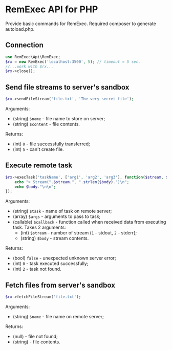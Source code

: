 # RemExec API for PHP
Provide basic commands for RemExec. Required composer to generate autoload.php.

## Connection
```php
use RemExec\Api\RemExec;
$rx = new RemExec('localhost:3500', 5); // timeout = 5 sec.
//...work with $rx...
$rx->close();
```

## Send file streams to server's sandbox
```php
$rx->sendFileStream('file.txt', 'The very secret file');
```
Arguments:
* (string) `$name` - file name to store on server;
* (string) `$content` - file contents.

Returns:
* (int) `0` - file successfully transferred;
* (int) `5` - can't create file.

## Execute remote task
```php
$rx->execTask('taskName', ['arg1', 'arg2', 'arg3'], function($stream, $body){
	echo "> Stream(".$stream.", ".strlen($body).")\n";
	echo $body."\n\n";
});
```
Arguments:
* (string) `$task` - name of task on remote server;
* (array) `$args` - arguments to pass to task;
* (callable) `$callback` - function called when received data from executing task. Takes 2 arguments:
	* (int) `$stream` - number of stream (`1` - stdout, `2` - stderr);
	* (string) `$body` - stream contents.

Returns:
* (bool) `false` - unexpected unknown server error;
* (int) `0` - task executed successfully;
* (int) `2` - task not found.

## Fetch files from server's sandbox
```php
$rx->fetchFileStream('file.txt');
```
Arguments:
* (string) `$name` - file name on remote server;

Returns:
* (null) - file not found;
* (string) - file contents.
